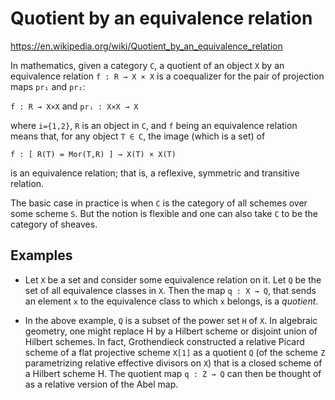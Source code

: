 # Quotient by an equivalence relation

https://en.wikipedia.org/wiki/Quotient_by_an_equivalence_relation

In mathematics, given a category `C`, a quotient of an object `X` by an equivalence relation `f : R → X × X` is a coequalizer for the pair of projection maps `pr₁` and `pr₂`:

`f : R → X×X` and `prᵢ : X×X → X` 

where `i={1,2}`, `R` is an object in `C`, and `f` being an equivalence relation means that, for any object `T ∈ C`, the image (which is a set) of

`f : [ R(T) = Mor(T,R) ] → X(T) × X(T)`

is an equivalence relation; that is, a reflexive, symmetric and transitive relation.

The basic case in practice is when `C` is the category of all schemes over some scheme `S`. But the notion is flexible and one can also take `C` to be the category of sheaves.

## Examples

* Let `X` be a set and consider some equivalence relation on it. Let `Q` be the set of all equivalence classes in `X`. Then the map `q : X → Q`, that sends an element `x` to the equivalence class to which `x` belongs, is a *quotient*.

* In the above example, `Q` is a subset of the power set `H` of `X`. In algebraic geometry, one might replace H by a Hilbert scheme or disjoint union of Hilbert schemes. In fact, Grothendieck constructed a relative Picard scheme of a flat projective scheme `X[1]` as a quotient `Q` (of the scheme `Z` parametrizing relative effective divisors on `X`) that is a closed scheme of a Hilbert scheme H. The quotient map `q : Z → Q` can then be thought of as a relative version of the Abel map.
